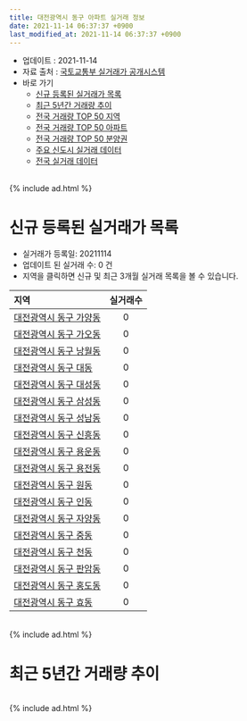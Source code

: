 ```yaml
---
title: 대전광역시 동구 아파트 실거래 정보
date: 2021-11-14 06:37:37 +0900
last_modified_at: 2021-11-14 06:37:37 +0900
---
```


* 업데이트 : 2021-11-14
* 자료 출처 : [국토교통부 실거래가 공개시스템](http://rt.molit.go.kr)
* 바로 가기
    * [신규 등록된 실거래가 목록](#신규-등록된-실거래가-목록)
    * [최근 5년간 거래량 추이](#최근-5년간-거래량-추이)
    * [전국 거래량 TOP 50 지역](https://inasie.github.io/apt-trade-info/최근-3개월-전국에서-가장-거래가-많이-발생한-지역)
    * [전국 거래량 TOP 50 아파트](https://inasie.github.io/apt-trade-info/최근-3개월-전국에서-가장-거래가-많이-발생한-아파트)
    * [전국 거래량 TOP 50 분양권](https://inasie.github.io/apt-trade-info/최근-3개월-전국에서-가장-거래가-많이-발생한-분양권)
    * [주요 신도시 실거래 데이터](https://inasie.github.io/apt-trade-info/주요-신도시)
    * [전국 실거래 데이터](https://inasie.github.io/apt-trade-info/전국)

<br>
{% include ad.html %}
<br>

# 신규 등록된 실거래가 목록
* 실거래가 등록일: 20211114
* 업데이트 된 실거래 수: 0 건
* 지역을 클릭하면 신규 및 최근 3개월 실거래 목록을 볼 수 있습니다.


|지역|실거래수|
|:---|:---:|
|[대전광역시 동구 가양동](https://inasie.github.io/apt-trade-info/대전광역시-동구-가양동)|0|
|[대전광역시 동구 가오동](https://inasie.github.io/apt-trade-info/대전광역시-동구-가오동)|0|
|[대전광역시 동구 낭월동](https://inasie.github.io/apt-trade-info/대전광역시-동구-낭월동)|0|
|[대전광역시 동구 대동](https://inasie.github.io/apt-trade-info/대전광역시-동구-대동)|0|
|[대전광역시 동구 대성동](https://inasie.github.io/apt-trade-info/대전광역시-동구-대성동)|0|
|[대전광역시 동구 삼성동](https://inasie.github.io/apt-trade-info/대전광역시-동구-삼성동)|0|
|[대전광역시 동구 성남동](https://inasie.github.io/apt-trade-info/대전광역시-동구-성남동)|0|
|[대전광역시 동구 신흥동](https://inasie.github.io/apt-trade-info/대전광역시-동구-신흥동)|0|
|[대전광역시 동구 용운동](https://inasie.github.io/apt-trade-info/대전광역시-동구-용운동)|0|
|[대전광역시 동구 용전동](https://inasie.github.io/apt-trade-info/대전광역시-동구-용전동)|0|
|[대전광역시 동구 원동](https://inasie.github.io/apt-trade-info/대전광역시-동구-원동)|0|
|[대전광역시 동구 인동](https://inasie.github.io/apt-trade-info/대전광역시-동구-인동)|0|
|[대전광역시 동구 자양동](https://inasie.github.io/apt-trade-info/대전광역시-동구-자양동)|0|
|[대전광역시 동구 중동](https://inasie.github.io/apt-trade-info/대전광역시-동구-중동)|0|
|[대전광역시 동구 천동](https://inasie.github.io/apt-trade-info/대전광역시-동구-천동)|0|
|[대전광역시 동구 판암동](https://inasie.github.io/apt-trade-info/대전광역시-동구-판암동)|0|
|[대전광역시 동구 홍도동](https://inasie.github.io/apt-trade-info/대전광역시-동구-홍도동)|0|
|[대전광역시 동구 효동](https://inasie.github.io/apt-trade-info/대전광역시-동구-효동)|0|


<br>
{% include ad.html %}
<br>

# 최근 5년간 거래량 추이


<div style="width:100%;">
    <canvas id="deal_progress" height="200"></canvas>
</div>

<script>
new Chart(document.getElementById("deal_progress"), {
    type: 'line',
    data: {
        labels: ['201611','201612','201701','201702','201703','201704','201705','201706','201707','201708','201709','201710','201711','201712','201801','201802','201803','201804','201805','201806','201807','201808','201809','201810','201811','201812','201901','201902','201903','201904','201905','201906','201907','201908','201909','201910','201911','201912','202001','202002','202003','202004','202005','202006','202007','202008','202009','202010','202011','202012','202101','202102','202103','202104','202105','202106','202107','202108','202109','202110','202111'],
        datasets: [{
            label: '매매',
            pointRadius: 1,
            data: [245, 196, 151, 233, 286, 194, 234, 222, 198, 291, 249, 190, 181, 162, 291, 231, 339, 213, 263, 229, 279, 358, 324, 325, 205, 220, 184, 208, 208, 235, 227, 283, 371, 515, 394, 444, 472, 444, 317, 809, 442, 370, 458, 533, 247, 233, 189, 236, 285, 356, 255, 197, 260, 436, 500, 241, 171, 200, 181, 150, 21],
            borderColor: "rgba(255, 201, 14, 1)",
            backgroundColor: "rgba(255, 201, 14, 0.5)",
            fill: false,
            lineTension: 0
        },{
            label: '전월세',
            pointRadius: 1,
            data: [171, 165, 131, 173, 142, 138, 104, 126, 109, 119, 127, 108, 135, 124, 141, 134, 142, 138, 126, 123, 151, 168, 138, 186, 180, 233, 262, 206, 187, 174, 138, 143, 148, 169, 169, 191, 162, 207, 183, 227, 178, 134, 163, 175, 175, 134, 127, 183, 288, 352, 269, 193, 203, 298, 308, 190, 152, 155, 123, 135, 32],
            borderColor: "rgba(0, 141, 185, 1)",
            backgroundColor: "rgba(0, 141, 185, 0.5)",
            fill: false,
            lineTension: 0
        }
        ]
    },
    options: {
        responsive: true,
        title: {
            display: false
        },
        tooltips: {
            mode: 'index',
            intersect: false
        },
        hover: {
            mode: 'nearest',
            intersect: true
        },
        scales: {
            xAxes: [{
                display: true,
                scaleLabel: {
                    display: true,
                    labelString: '년/월'
                }
            }],
            yAxes: [{
                display: true,
                ticks: {
                    suggestedMin: 0,
                },
                scaleLabel: {
                    display: true,
                    labelString: '실거래 수'
                }
            }]
        }
    }
});

</script>


<br>
{% include ad.html %}
<br>

